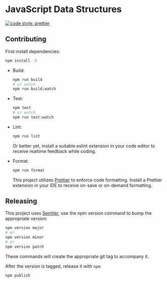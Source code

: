 # JavaScript Data Structures

[![code style: prettier](https://img.shields.io/badge/code_style-prettier-ff69b4.svg?style=flat-square)](https://github.com/prettier/prettier)

## Contributing

First install dependencies:

```bash
npm install -D
```

-   Build:

    ```bash
    npm run build
    # or watch
    npm run build:watch
    ```

-   Test:

    ```bash
    npm test
    # or watch
    npm run test:watch
    ```

-   Lint:

    ```bash
    npm run lint
    ```

    Or better yet, install a suitable eslint extension in your code editor to receive realtime feedback while coding.

-   Format:

    ```bash
    npm run format
    ```

    This project utilizes [Prettier](https://github.com/prettier/prettier) to enforce code formatting. Install a Prettier extension in your IDE to receive on-save or on-demand formatting.

## Releasing

This project uses [SemVer](https://semver.org/), use the npm version command to bump the appropriate version:

```bash
npm version major
# or
npm version minor
# or
npm version patch
```

These commands will create the appropriate git tag to accompany it.

After the version is tagged, release it with `npm`:

```bash
npm publish
```
